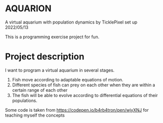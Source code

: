 # AQUARION

A virtual aquarium with population dynamics by TicklePixel set up 2022/05/13

This is a programming exercise project for fun.


# Project description

I want to program a virtual aquarium in several stages.

1. Fish move according to adaptable equations of motion.
2. Different species of fish can prey on each other when they are within a certain range of each other
3. The fish will be able to evolve according to differential equations of their populations.



Some code is taken from 
https://codepen.io/b4rb4tron/pen/wjyXNJ
for teaching myself the concepts
